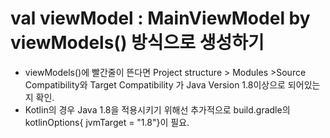 <h1>val viewModel : MainViewModel by viewModels() 방식으로 생성하기
    
</h1>



+ viewModels()에 빨간줄이 뜬다면 Project structure > Modules >Source Compatibility와 Target Compatibility 가 Java Version 1.8이상으로 되어있는지 확인.
+ Kotlin의 경우 Java 1.8을 적용시키기 위해선 추가적으로 build.gradle의 kotlinOptions{ jvmTarget = "1.8"}이 필요.